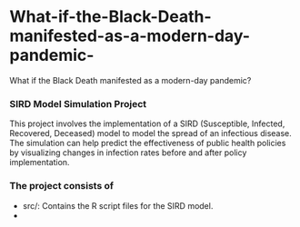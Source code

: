 # What-if-the-Black-Death-manifested-as-a-modern-day-pandemic-
What if the Black Death manifested as a modern-day pandemic? 
### SIRD Model Simulation Project
This project involves the implementation of a SIRD (Susceptible, Infected, Recovered, Deceased) model to model the spread of an infectious disease. The simulation can help predict the effectiveness of public health policies by visualizing changes in infection rates before and after policy implementation.


### The project consists of
- src/: Contains the R script files for the SIRD model.
-
